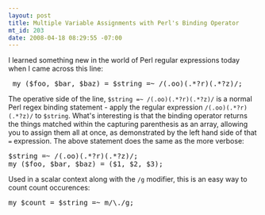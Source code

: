 ```yaml
--- 
layout: post
title: Multiple Variable Assignments with Perl's Binding Operator
mt_id: 203
date: 2008-04-18 08:29:55 -07:00
---
```

I learned something new in the world of Perl regular expressions today when I came across this line:

<pre class="brush: perl;">
 my ($foo, $bar, $baz) = $string =~ /(.oo)(.*?r)(.*?z)/;
</pre>

The operative side of the line, `$string =~ /(.oo)(.*?r)(.*?z)/` is a normal Perl regex binding statement - apply the regular expression `/(.oo)(.*?r)(.*?z)/` to `$string`.  What's interesting is that the binding operator returns the things matched within the capturing parenthesis as an array, allowing you to assign them all at once, as demonstrated by the left hand side of that `=` expression.  The above statement does the same as the more verbose:

<pre class="brush: perl;">
$string =~ /(.oo)(.*?r)(.*?z)/;
my ($foo, $bar, $baz) = ($1, $2, $3);
</pre>

Used in a scalar context along with the `/g` modifier, this is an easy way to count count occurences:

<pre class="brush: perl;">
my $count = $string =~ m/\./g;
</pre>
